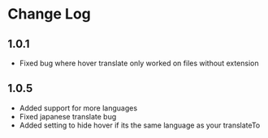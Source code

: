 # Change Log

## 1.0.1
* Fixed bug where hover translate only worked on files without extension

## 1.0.5
* Added support for more languages
* Fixed japanese translate bug
* Added setting to hide hover if its the same language as your translateTo